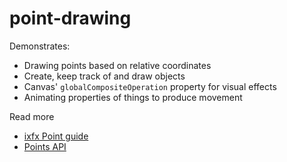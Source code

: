 # point-drawing

Demonstrates:
* Drawing points based on relative coordinates
* Create, keep track of and draw objects
* Canvas' `globalCompositeOperation` property for visual effects
* Animating properties of things to produce movement

Read more
* [ixfx Point guide](https://ixfx.fun/geometry/points/)
* [Points API](https://api.ixfx.fun/_ixfx/geometry/Points/)